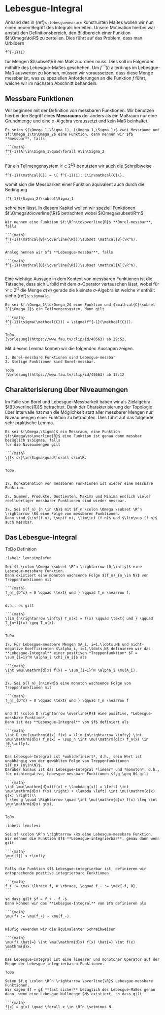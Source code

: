 # Lebesgue-Integral

Anhand des in {ref}`s:lebesguemeasure` konstruirten Maßes wollen wir nun einen neuen Begriff des Integrals herleiten. Unsere Motivation hierbei war anstatt den Definitionsbereich, den Bildbereich einer Funktion $f:\Omega\to\R$ zu zerteilen. Dies führt auf das Problem, dass man Urbildern

```{math}
f^{-1}(I)
```

für Mengen $I\subset\R$ ein Maß zuordnen muss. Dies soll im Folgenden mithilfe des Lebesgue-Maßes geschehen. Um $f^{-1}(I)$ allerdings im Lebesgue-Maß auswerten zu können, müssen wir voraussetzen, dass diese Menge messbar ist, was zu speziellen Anforderungen an die Funktion $f$ führt, welche wir im nächsten Abschnitt behandeln.

## Messbare Funktionen

Wir beginnen mit der Definition von messbaren Funktionen. Wir benutzen hierbei den Begriff eines **Messraums** der anders als ein Maßraum nur eine Grundmenge und eine $\sigma$-Algebra voraussetzt und kein Maß beinhaltet.

````{prf:definition} Messbarkeit von Funktionen
Es seien $(\Omega_1,\Sigma_1), (\Omega_1,\Sigma_1)$ zwei Messräume und $f:\Omega_1\to\Omega_2$ eine Funktion, dann nennen wir $f$ **messbar**, falls

```{math}
f^{-1}(A)\in\Sigma_1\quad\forall A\in\Sigma_2
```

````

Für ein Teilmengensystem $\mathcal{C}\subset 2^{\Omega_2}$ benutzten wir auch die Schreibweise

```{math}
f^{-1}(\mathcal{C}) = \{ f^{-1}(C): C\in\mathcal{C}\},
```

womit sich die Messbarkeit einer Funktion äquivalent auch durch die Bedingung

```{math}
f^{-1}(\Sigma_2)\subset\Sigma_1
```

schreiben lässt. In diesem Kapitel wollen wir speziell Funktionen $f:\Omega\to\overline{\R}$ betrachten wobei $\Omega\subset\R^n$.

````{prf:definition}
Wir nennen eine Funktion $f:\R^n\to\overline{R}$ **Borel-messbar**, falls

```{math}
f^{-1}(\mathcal{B}(\overline{\R}))\subset \mathcal{B}(\R^n).
```

Analog nennen wir $f$ **Lebesgue-messbar**, falls

```{math}
f^{-1}(\mathcal{B}(\overline{\R}))\subset \mathcal{A}(\R^n).
```
````

Eine wichtige Aussage in dem Kontext von messbaren Funktionen ist die Tatsache, dass sich Urbild mit dem $\sigma$-Operator vertauschen lässt, wobei für $\mathcal{C}\subset 2^\Omega$ die Menge $\sigma(\mathcal{C})$ gerade die kleinste $\sigma$-Algebra ist welche $\mathcal{C}$ enthält siehe {ref}`s:sigmaalg`.

````{prf:lemma}
Es sei $f:\Omega_1\to\Omega_2$ eine Funktion und $\mathcal{C}\subset 2^{\Omega_2}$ ein Teilmengensystem, dann gilt

```{math}
f^{-1}(\sigma(\mathcal{C})) = \sigma(f^{-1}(\mathcal{C})).
```
````

````{prf:proof}
ToDo
[Vorlesung](https://www.fau.tv/clip/id/40563) ab 29:52.
````

Mit diesem Lemma können wir die folgenden Aussagen zeigen.

````{prf:lemma}
1. Borel-messbare Funktionen sind Lebesgue-messbar
2. Stetige Funktionen sind Borel-messbar. 
````

````{prf:proof}
ToDo
[Vorlesung](https://www.fau.tv/clip/id/40563) ab 17:12
````

## Charakterisierung über Niveaumengen

Im Falle von Borel und Lebesgue-Messbarkeit haben wir als Zielalgebra $\B(\overline{R})$ betrachtet. Dank der Charakterisierung der Topologie über Intervalle hat man die Möglichkeit statt aller messbarer Mengen nur Niveaumengen einer Funktion zu betrachten. Dies führt auf das folgende sehr praktische Lemma.

````{prf:lemma}
Es sei $(\Omega,\Sigma)$ ein Messraum, eine Funktion $f:\Omega\to\overline{R}$ eine Funktion ist genau dann messbar bezüglich $\Sigma$, falls
für die Niveaumengen gilt

```{math}
\{f< c\}\in\Sigma\quad\forall c\in\R.
```
````

````{prf:proof}
ToDo.
````

````{prf:remark}

1\. Konkatenation von messbaren Funktionen ist wieder eine messbare Funktion.

2\. Summen, Produkte, Quotienten, Maxima und Minima endlich vieler reellwertiger messbarer Funktionen sind wieder messbar.

3\. Sei $(f_n)_{n \in \N}$ mit $f_n \colon \Omega \subset \R^n \rightarrow \R$ eine Folge von messbaren Funktionen.
Dann sind $\inf(f_n), \sup(f_n), \lim\inf (f_n)$ und $\lim\sup (f_n)$ auch messbar.

````

## Das Lebesgue-Integral

ToDo Definition

````{prf:lemma}
:label: lem:simplefun

Sei $f \colon \Omega \subset \R^n \rightarrow [0,\infty]$ eine Lebesgue-messbare Funktion.
Dann existiert eine monoton wachsende Folge $(T_n)_{n_\in N}$ von Treppenfunktionen mit

```{math}
T_n|_{D^c} = 0 \qquad \text{ und } \qquad T_n \nearrow f,
```

d.h., es gilt

```{math}
\lim_{n\rightarrow \infty} T_n(x) = f(x) \qquad \text{ und } \qquad T_{n+1}(x) \geq T_n(x).
```

````

````{prf:proof}
ToDo
````


````{prf:definition} Lebesgue-Integral für nichtnegative Funktionen
1\. Für Lebesgue-messbare Mengen $A_i, i=1,\ldots,N$ und nicht-negative Koeffizienten $\alpha_i, i=1,\ldots,N$ definieren wir das **Lebesgue-Integral** einer positiven *Treppenfunktion* $T = \sum_{i=1}^N \alpha_i \chi_{A_i}$ als

```{math}
\int \mu(\mathrm{d}x) f(x) = \sum_{i=1}^N \alpha_i \mu(A_i).
```

2\. Sei $(T_n)_{n\in\N}$ eine monoton wachsende Folge von Treppenfunktionen mit

```{math}
T_n|_{D^c} = 0 \qquad \text{ und } \qquad T_n \nearrow f
```

und $f \colon D \rightarrow \overline{R}$ eine positive, *Lebesgue-messbare Funktion*.
Dann ist das **Lebesgue-Integral** von $f$ definiert als

```{math}
\int_D \mu(\mathrm{d}x) f(x) = \lim_{n\rightarrow \infty} \int \mu(\mathrm{d}x) f_n(x) = \sup_n \int \mu(\mathrm{d}x) f_n(x) \in [0,\infty].
```

````

````{prf:theorem} Eigenschaften des Lebesgue-Integrals
Das Lebesgue-Integral ist *wohldefiniert*, d.h., sein Wert ist unabhängig von der gewählten Folge von Treppenfunktionen $(T_n)_{n\in\N}$.
Darüber hinaus ist das Lebesgue-Integral *linear* und *monoton*, d.h., für nichtnegative, Lebesgue-messbare Funktionen $f,g \geq 0$ gilt

```{math}
\int \mu(\mathrm{d}x)(f(x) + \lambda g(x)) = \left( \int \mu(\mathrm{d}x) f(x) \right) + \lambda \left( \int \mu(\mathrm{d}x) g(x) \right)\\
f \leq g \quad \Rightarrow \quad \int \mu(\mathrm{d}x) f(x) \leq \int \mu(\mathrm{d}x) g(x).
```

````

````{prf:proof}
ToDo
````

````{prf:lemma} Satz von Beppo Levi
:label: lem:levi

````

````{prf:definition} Allgemeines Lebesgue-Integral
Sei $f \colon \R^n \rightarrow \R$ eine Lebesgue-messbare Funktion.
Wir nennen die Funktion $f$ **Lebesgue-integrierbar**, genau dann wenn gilt

```{math}
\mu(|f|) < +\infty
```

Falls die Funktion $f$ Lebesgue-integrierbar ist, definieren wir entsprechende positive integrierbare Funktionen

```{math}
f_+ := \max \lbrace f, 0 \rbrace, \qquad f_- := \max{-f, 0},
```

so dass gilt $f = f_+ - f_-$.
Dann können wir das **Lebesgue-Integral** von $f$ definieren als

```{math}
\mu(f) := \mu(f_+) - \mu(f_-).
```

Häufig vewenden wir die äquivalenten Schreibweisen

```{math}
\mu(f) \hat{=} \int \mu(\mathrm{d}x) f(x) \hat{=} \int f(x) \mathrm{d}x.
```

````

````{prf:lemma}
Das Lebesgue-Integral ist eine linearer und monotoner Operator auf der Menge der Lebesgue-integrierbaren Funktionen.
````

````{prf:proof}
ToDo
````

````{prf:definition}
Seien $f,g \colon \R^n \rightarrow \overline{\R}$ Lebesgue-messbare Funktionen.
Wir sagen $f = g$ **fast sicher** bezüglich des Lebesgue-Maßes genau dann, wenn eine Lebesgue-Nullmenge $N$ existiert, so dass gilt

```{math}
f(x) = g(x) \quad \forall x \in \R^n \setminus N.
```

````
